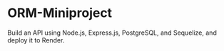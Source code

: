 # ORM-Miniproject
Build an API using Node.js, Express.js, PostgreSQL, and Sequelize, and deploy it to Render.
